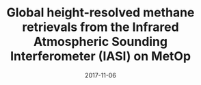 ---
title: "<b>Global height-resolved methane retrievals from the Infrared Atmospheric Sounding Interferometer (IASI) on MetOp</b>"
collection: publications
permalink: /publication/2017-11-06-Siddans
date: 2017-11-06
year: 2017
venue: 'Atmospheric Measurement Techniques'
paperurl: 'https://doi.org/doi:10.5194/amt-10-4135-2017'
citation: '<b>32</b> - Siddans R., Knappett D., Kerridge B., Waterfall A., Hurley J. et al., <b>Global height-resolved methane retrievals from the Infrared Atmospheric Sounding Interferometer (IASI) on MetOp</b>, Atmospheric Measurement Techniques, 10, 4135-4164, 2017. <a href="https://doi.org/doi:10.5194/amt-10-4135-2017">doi:10.5194/amt-10-4135-2017</a> (cited 9 times)

'
---